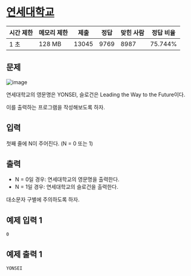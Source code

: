 # [연세대학교](https://www.acmicpc.net/problem/15680)

| 시간 제한 | 메모리 제한 | 제출 | 정답 | 맞힌 사람 | 정답 비율 |
| --- | --- | --- | --- | --- | --- |
| 1 초 | 128 MB | 13045 | 9769 | 8987 | 75.744% |

## 문제

![image](https://github.com/wkdtjdwns/Python/assets/128266768/519fb835-5525-41c7-8fda-64849125acd4)

연세대학교의 영문명은 YONSEI, 슬로건은 Leading the Way to the Future이다.

이를 출력하는 프로그램을 작성해보도록 하자.

## 입력

첫째 줄에 N이 주어진다. (N = 0 또는 1)

## 출력

- N = 0일 경우: 연세대학교의 영문명을 출력한다.
- N = 1일 경우: 연세대학교의 슬로건을 출력한다.

대소문자 구별에 주의하도록 하자.

## 예제 입력 1

```
0

```

## 예제 출력 1

```
YONSEI
```
